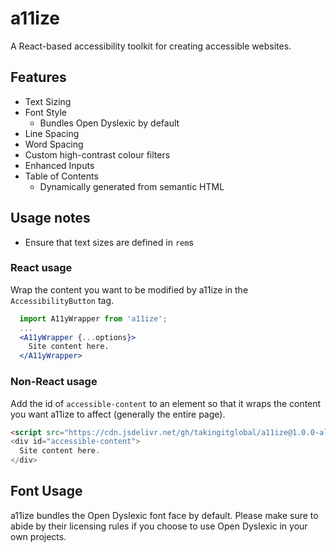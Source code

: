 # a11ize

A React-based accessibility toolkit for creating accessible websites.

## Features

- Text Sizing
- Font Style
  - Bundles Open Dyslexic by default
- Line Spacing
- Word Spacing
- Custom high-contrast colour filters
- Enhanced Inputs
- Table of Contents
  - Dynamically generated from semantic HTML

## Usage notes

- Ensure that text sizes are defined in `rem`s

### React usage

Wrap the content you want to be modified by a11ize in the `AccessibilityButton`
tag.

```jsx
  import A11yWrapper from 'a11ize';
  ...
  <A11yWrapper {...options}>
    Site content here.
  </A11yWrapper>
```

### Non-React usage

Add the id of `accessible-content` to an element so that it wraps the content you want a11ize to affect (generally the entire page).

```html
<script src="https://cdn.jsdelivr.net/gh/takingitglobal/a11ize@1.0.0-alpha.1/dist/no-react/index.js">
<div id="accessible-content">
  Site content here.
</div>
```

## Font Usage

a11ize bundles the Open Dyslexic font face by default. Please make sure to
abide by their licensing rules if you choose to use Open Dyslexic in your own
projects.
